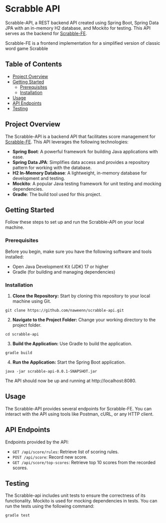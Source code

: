 # Scrabble API

Scrabble-API, a REST backend API created using Spring Boot, Spring Data JPA with an in-memory H2 database, 
and Mockito for testing. This API serves as the backend for [Scrabble-FE](https://github.com/naweenn/scrabble-fe).

Scrabble-FE is a frontend implementation for a simplified version of classic word game Scrabble

## Table of Contents

- [Project Overview](#project-overview)
- [Getting Started](#getting-started)
    - [Prerequisites](#prerequisites)
    - [Installation](#installation)
- [Usage](#usage)
- [API Endpoints](#api-endpoints)
- [Testing](#testing)

## Project Overview

The Scrabble-API is a backend API that facilitates score management for 
[Scrabble-FE](https://github.com/naweenn/scrabble-fe). This API leverages the following technologies:

- **Spring Boot**: A powerful framework for building Java applications with ease.
- **Spring Data JPA**: Simplifies data access and provides a repository pattern for working with the database.
- **H2 In-Memory Database**: A lightweight, in-memory database for development and testing.
- **Mockito**: A popular Java testing framework for unit testing and mocking dependencies.
- **Gradle**: The build tool used for this project.

## Getting Started

Follow these steps to set up and run the Scrabble-API on your local machine.

### Prerequisites

Before you begin, make sure you have the following software and tools installed:

- Open Java Development Kit (JDK) 17 or higher
- Gradle (for building and managing dependencies)

### Installation

1. **Clone the Repository:** Start by cloning this repository to your local machine using Git.

`git clone https://github.com/naweenn/scrabble-api.git`

2. **Navigate to the Project Folder:** Change your working directory to the project folder.

`cd scrabble-api`

3. **Build the Application:** Use Gradle to build the application.

`gradle build`

4. **Run the Application:** Start the Spring Boot application.

`java -jar scrabble-api-0.0.1-SNAPSHOT.jar`

The API should now be up and running at http://localhost:8080.

## Usage

The Scrabble-API provides several endpoints for Scrabble-FE. You can interact with the API using tools 
like Postman, cURL, or any HTTP client.

## API Endpoints

Endpoints provided by the API:

- `GET /api/score/rules`: Retrieve list of scoring rules.
- `POST /api/score`: Record new score.
- `GET /api/score/top-scores`: Retrieve top 10 scores from the recorded scores.

## Testing
The Scrabble-api includes unit tests to ensure the correctness of its functionality. Mockito is used for mocking 
dependencies in tests. You can run the tests using the following command:

`gradle test`


